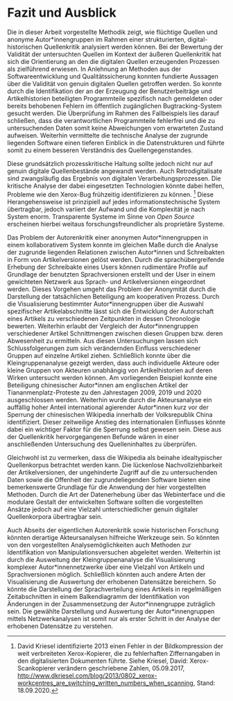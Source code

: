 # Fazit und Ausblick

Die in dieser Arbeit vorgestellte Methodik zeigt, wie flüchtige Quellen und anonyme Autor\*innengruppen im Rahmen einer strukturierten, digital-historischen Quellenkritik analysiert werden können. Bei der Bewertung der Validität der untersuchten Quellen im Kontext der äußeren Quellenkritik hat sich die Orientierung an den die digitalen Quellen erzeugenden Prozessen als zielführend erwiesen. In Anlehnung an Methoden aus der Softwareentwicklung und Qualitätssicherung konnten fundierte Aussagen über die Validität von genuin digitalen Quellen getroffen werden. So konnte durch die Identifikation der an der Erzeugung der Benutzerbeiträge und Artikelhistorien beteiligten Programmteile spezifisch nach gemeldeten oder bereits behobenen Fehlern im öffentlich zugänglichen Bugtracking-System gesucht werden. Die Überprüfung im Rahmen des Fallbeispiels lies darauf schließen, dass die verantwortlichen Programmteile fehlerfrei und die zu untersuchenden Daten somit keine Abweichungen vom erwarteten Zustand aufweisen. Weiterhin vermittelte die technische Analyse der zugrunde liegenden Software einen tieferen Einblick in die Datenstrukturen und führte somit zu einem besseren Verständnis des Quellengegenstandes.

Diese grundsätzlich prozesskritische Haltung sollte jedoch nicht nur auf genuin digitale Quellenbestände angewandt werden. Auch Retrodigitalisate sind zwangsläufig das Ergebnis von digitalen Verarbeitungsprozessen. Die kritische Analyse der dabei eingesetzten Technologien könnte dabei helfen, Probleme wie den Xerox-Bug frühzeitig identifizieren zu können. [^148] Diese Herangehensweise ist prinzipiell auf jedes informationstechnische System übertragbar, jedoch variiert der Aufwand und die Komplexität je nach System enorm. Transparente Systeme im Sinne von *Open Source* erscheinen hierbei weitaus forschungs­freundlicher als proprietäre Systeme.

Das Problem der Autorenkritik einer anonymen Autor\*innengruppen in einem kollaborativem System konnte im gleichen Maße durch die Analyse der zugrunde liegenden Relationen zwischen Autor\*innen und Schreibakten in Form von Artikel­versionen gelöst werden. Durch die sprachübergreifende Erhebung der Schreibakte eines Users können rudimentäre Profile auf Grundlage der benutzten Sprachversionen erstellt und der User in einem gewichteten Netzwerk aus Sprach- und Artikelversionen eingeordnet werden. Dieses Vorgehen umgeht das Problem der Anonymität durch die Darstellung der tatsächlichen Beteiligung am kooperativen Prozess. Durch die Visualisierung bestimmter Autor\*innengruppen über die Auswahl spezifischer Artikelabschnitte lässt sich die Entwicklung der Autorschaft eines Artikels zu verschiedenen Zeitpunkten in dessen Chronologie bewerten. Weiterhin erlaubt der Vergleich der Autor\*innengruppen verschiedener Artikel Schnittmengen zwischen diesen Gruppen bzw. deren Abwesenheit zu ermitteln. Aus diesen Untersuchungen lassen sich Schlussfolgerungen zum sich verändernden Einfluss verschiedener Gruppen auf einzelne Artikel ziehen. Schließlich konnte über die Kleingruppen­analyse gezeigt werden, dass auch individuelle Akteure oder kleine Gruppen von Akteuren unabhängig von Artikelhistorien auf deren Wirken untersucht werden können. Am vorliegenden Beispiel konnte eine Beteiligung chinesischer Autor\*innen am englischen Artikel der Tiananmenplatz-Proteste zu den Jahrestagen 2009, 2019 und 2020 ausgeschlossen werden. Weiterhin wurde durch die Akteursanalyse ein auffällig hoher Anteil international agierender Autor\*innen kurz vor der Sperrung der chinesischen Wikipedia innerhalb der Volksrepublik China identifiziert. Dieser zeitweilige Anstieg des internationalen Einflusses könnte dabei ein wichtiger Faktor für die Sperrung selbst gewesen sein. Diese aus der Quellenkritik hervorgegangenen Befunde wären in einer anschließenden Untersuchung des Quelleninhaltes zu überprüfen.

Gleichwohl ist zu vermerken, dass die Wikipedia als beinahe idealtypischer Quellenkorpus betrachtet werden kann. Die lückenlose Nachvollziehbarkeit der Artikelversionen, der ungehinderte Zugriff auf die zu untersuchenden Daten sowie die Offenheit der zugrunde­liegenden Software bieten eine bemerkenswerte Grundlage für die Anwendung der hier vorgestellten Methoden. Durch die Art der Datenerhebung über das Webinterface und die modulare Gestalt der entwickelten Software sollten die vorgestellten Ansätze jedoch auf eine Vielzahl unterschiedlicher genuin digitaler Quellenkorpora übertragbar sein.

Auch Abseits der eigentlichen Autorenkritik sowie historischen Forschung könnten derartige Akteursanalysen hilfreiche Werkzeuge sein. So könnten von den vorgestellten Analysemöglichkeiten auch Methoden zur Identifikation von Manipulationsversuchen abgeleitet werden. Weiterhin ist durch die Ausweitung der Kleingruppenanalyse die Visualisierung komplexer Autor\*innennetzwerke über eine Vielzahl von Artikeln und Sprachversionen möglich. Schließlich könnten auch andere Arten der Visualisierung die Auswertung der erhobenen Datensätze bereichern. So könnte die Darstellung der Sprachverteilung eines Artikels in regelmäßigen Zeitabschnitten in einem Balkendiagramm der Identifikation von Änderungen in der Zusammensetzung der Autor\*innengruppe zuträglich sein. Die gewählte Darstellung und Auswertung der Autor\*innengruppen mittels Netzwerkanalysen ist somit nur als erster Schritt in der Analyse der erhobenen Datensätze zu verstehen.

[^148]: David Kriesel identifizierte 2013 einen Fehler in der Bildkompression der weit verbreiteten Xerox-Kopierer, die zu fehlerhaften Ziffernangaben in den digitalisierten Dokumenten führte. Siehe Kriesel, David: Xerox-Scankopierer verändern geschriebene Zahlen, 05.09.2017, <http://www.dkriesel.com/blog/2013/0802_xerox-workcentres_are_switching_written_numbers_when_scanning>, Stand: 18.09.2020.
